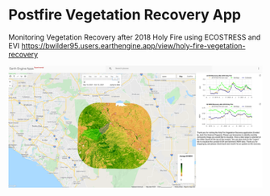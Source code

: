 # Postfire Vegetation Recovery App
Monitoring Vegetation Recovery after 2018 Holy Fire using ECOSTRESS and EVI
https://bwilder95.users.earthengine.app/view/holy-fire-vegetation-recovery

![GEE_app](GEE.png)
